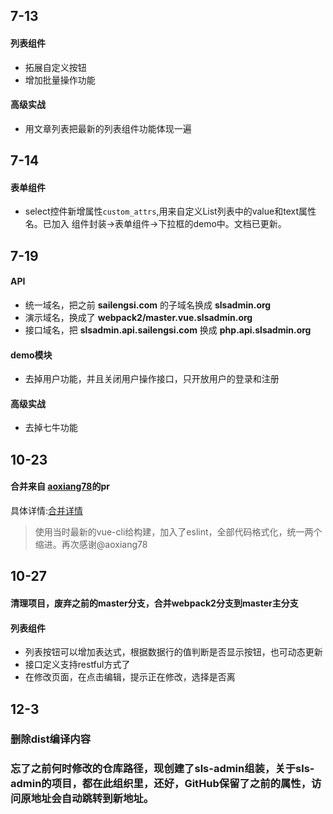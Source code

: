 ## 7-13
#### 列表组件
- 拓展自定义按钮
- 增加批量操作功能

#### 高级实战
- 用文章列表把最新的列表组件功能体现一遍


## 7-14
#### 表单组件
- select控件新增属性`custom_attrs`,用来自定义List列表中的value和text属性名。已加入  组件封装->表单组件->下拉框的demo中。文档已更新。

## 7-19
#### API
- 统一域名，把之前 **sailengsi.com** 的子域名换成 **slsadmin.org**
- 演示域名，换成了 **webpack2/master.vue.slsadmin.org**
- 接口域名，把 **slsadmin.api.sailengsi.com** 换成 **php.api.slsadmin.org**

#### demo模块
- 去掉用户功能，并且关闭用户操作接口，只开放用户的登录和注册
#### 高级实战
- 去掉七牛功能

## 10-23
#### 合并来自 [aoxiang78](https://github.com/aoxiang78)的pr
具体详情:[合并详情](https://github.com/sailengsi/sls-admin-vue/commit/b1688fa1f05a84dd05751df1661929317ff0c407)
> 使用当时最新的vue-cli给构建，加入了eslint，全部代码格式化，统一两个缩进。再次感谢@aoxiang78


## 10-27
#### 清理项目，废弃之前的master分支，合并webpack2分支到master主分支
#### 列表组件
- 列表按钮可以增加表达式，根据数据行的值判断是否显示按钮，也可动态更新
- 接口定义支持restful方式了
- 在修改页面，在点击编辑，提示正在修改，选择是否离

## 12-3
### 删除dist编译内容
### 忘了之前何时修改的仓库路径，现创建了sls-admin组装，关于sls-admin的项目，都在此组织里，还好，GitHub保留了之前的属性，访问原地址会自动跳转到新地址。